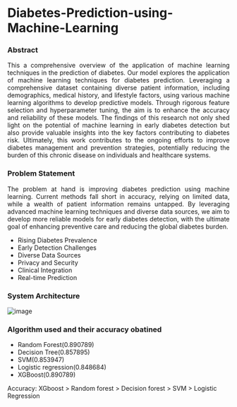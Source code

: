 # Diabetes-Prediction-using-Machine-Learning

### Abstract
<p align = justify>This a comprehensive overview of the application of machine learning techniques in the prediction of diabetes. Our model explores the application of machine learning techniques for diabetes prediction. Leveraging a comprehensive dataset containing diverse patient information, including demographics, medical history, and lifestyle factors, using various machine learning algorithms to develop predictive models. Through rigorous feature selection and hyperparameter tuning, the aim is to enhance the accuracy and reliability of these models. The findings of this research not only shed light on the potential of machine learning in early diabetes detection but also provide valuable insights into the key factors contributing to diabetes risk. Ultimately, this work contributes to the ongoing efforts to improve diabetes management and prevention strategies, potentially reducing the burden of this chronic disease on individuals and healthcare systems.</p>

### Problem Statement
<p align = justify>The problem at hand is improving diabetes prediction using machine learning. Current methods fall short in accuracy, relying on limited data, while a wealth of patient information remains untapped. By leveraging advanced machine learning techniques and diverse data sources, we aim to develop more reliable models for early diabetes detection, with the ultimate goal of enhancing preventive care and reducing the global diabetes burden.
  
- Rising Diabetes Prevalence
- Early Detection Challenges
- Diverse Data Sources
- Privacy and Security
- Clinical Integration
- Real-time Prediction
</p>

### System Architecture
![image](https://github.com/user-attachments/assets/4dd3d5ef-68fe-4c51-860b-4e2c9a502e4e)

### Algorithm used and their accuracy obatined
- Random Forest(0.890789)
- Decision Tree(0.857895)
- SVM(0.853947)
- Logistic regression(0.848684)
- XGBoost(0.890789)

Accuracy: XGboost > Random forest > Decision forest > SVM > Logistic Regression

